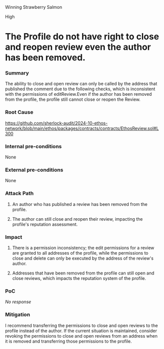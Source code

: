 Winning Strawberry Salmon

High

# The Profile do not have right to close and reopen  review  even the author has been removed.

### Summary

The ability to close and open review can only be called by the address that published the comment due to the following checks, which is inconsistent with the permissions of editReview.Even if the author has been removed from the profile, the profile still cannot close or reopen the Review.

### Root Cause

https://github.com/sherlock-audit/2024-10-ethos-network/blob/main/ethos/packages/contracts/contracts/EthosReview.sol#L300

### Internal pre-conditions

None

### External pre-conditions

None

### Attack Path

1. An author who has published a review has been removed from the profile.

2. The author can still close and reopen their review, impacting the profile's reputation assessment.

### Impact

1. There is a permission inconsistency; the edit permissions for a review are granted to all addresses of the profile, while the permissions to close and delete can only be executed by the address of the review's author.

2. Addresses that have been removed from the profile can still open and close reviews, which impacts the reputation system of the profile.

### PoC

_No response_

### Mitigation

I recommend transferring the permissions to close and open reviews to the profile instead of the author. If the current situation is maintained, consider revoking the permissions to close and open reviews from an address when it is removed and transferring those permissions to the profile.